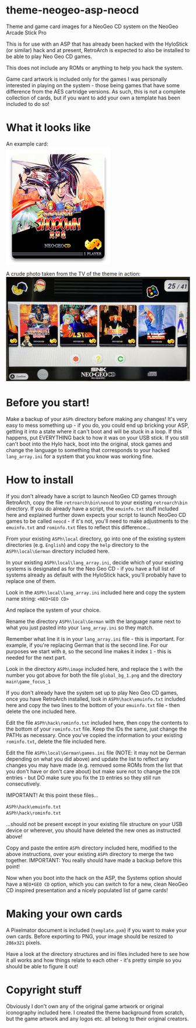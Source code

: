 # theme-neogeo-asp-neocd
Theme and game card images for a NeoGeo CD system on the NeoGeo Arcade Stick Pro

This is for use with an ASP that has already been hacked with the HyloStick (or similar)
hack and at present, RetroArch is expected to also be installed to be able to play
Neo Geo CD games.

This does not include any ROMs or anything to help you hack the system.

Game card artwork is included only for the games I was personally interested in playing
on the system - those being games that have some difference from the AES cartridge
versions. As such, this is not a complete collection of cards, but if you want to add
your own a template has been included to do so!

# What it looks like

An example card:  
![alt text](https://raw.githubusercontent.com/TerryGoodwin/theme-neogeo-asp-neocd/main/ASPh/games/neocd_ssrpge/cover.png "Samurai Shodown RPG card")

A crude photo taken from the TV of the theme in action:  
![alt text](https://raw.githubusercontent.com/TerryGoodwin/theme-neogeo-asp-neocd/main/photo_inaction.png "Photo from the TV")

# Before you start!

Make a backup of your `ASPh` directory before making any changes! It's very easy to mess
something up - if you do, you could end up bricking your ASP, getting it into a state
where it can't boot and will be stuck in a loop. If this happens, put EVERYTHING back
to how it was on your USB stick. If you still can't boot into the Hylo hack, boot into
the original, stock games and change the language to something that corresponds to your
hacked `lang_array.ini` for a system that you know was working fine.

# How to install

If you don't already have a script to launch NeoGeo CD games through RetroArch, copy
the file `retroarch\bin\neocd` to your existing `retroarch\bin` directory. If you do
already have a script, the `emuinfo.txt` stuff included here and explained further down
expects your script to launch NeoGeo CD games to be called `neocd` - if it's not, you'll
need to make adjustments to the `emuinfo.txt` and `rominfo.txt` files to reflect this
difference...

From your existing `ASPh\local` directory, go into one of the existing system directories
(e.g. `English`) and copy the `help` directory to the `ASPh\local\German` directory
included here.

In your existing `ASPh\local\lang_array.ini`, decide which of your existing systems is
designated as for the Neo Geo CD - if you have a full list of systems already as
default with the HyloStick hack, you'll probably have to replace one of them.

Look in the `ASPh\local\lang_array.ini` included here and copy the system name string:
`<NEO•GEO CD>`

And replace the system of your choice.

Rename the directory `ASPh\local\German` with the language name next to what you just
pasted into your `lang_array.ini` so they match.

Remember what line it is in your `lang_array.ini` file - this is important. For example,
if you're replacing German that is the second line. For our purposes we start with `0`,
so the second line makes it index `1` - this is needed for the next part.

Look in the directory `ASPh\image` included here, and replace the `1` with the number
you got above for both the file `global_bg_1.png` and the directory `main\game_focus_1`

If you don't already have the system set up to play Neo Geo CD games, once you have
RetroArch installed, look in `ASPh\hack\emuinfo.txt` included here and copy the two lines
to the bottom of your `emuinfo.txt` file - then delete the one included here.

Edit the file `ASPh\hack\rominfo.txt` included here, then copy the contents to the bottom
of your `rominfo.txt` file. Keep the IDs the same, just change the PATHs as necessary.
Once you've copied the information to your existing `rominfo.txt`, delete the file
included here.

Edit the file `ASPh\local\German\games.ini` file (NOTE: it may not be German depending on
what you did above) and update the list to reflect any changes you may have made (e.g.
removed some ROMs from the list that you don't have or don't care about) but make sure
not to change the `DIR` entries - but DO make sure you fix the `ID` entries so they still
run consecutively.

IMPORTANT! At this point these files...

`ASPh\hack\emuinfo.txt`  
`ASPh\hack\rominfo.txt`

...should not be present except in your existing file structure on your USB device or
wherever, you should have deleted the new ones as instructed above!

Copy and paste the entire `ASPh` directory included here, modified to the above
instructions, over your existing `ASPh` directory to merge the two together. IMPORTANT:
You really should have made a backup before this point!

Now when you boot into the hack on the ASP, the Systems option should have a
`NEO•GEO CD` option, which you can switch to for a new, clean NeoGeo CD inspired
presentation and a nicely populated list of game cards!

# Making your own cards

A Pixelmator document is included (`template.pxm`) if you want to make your own cards.
Before exporting to PNG, your image should be resized to `286x321` pixels.

Have a look at the directory structures and ini files included here to see how it all
works and how things relate to each other - it's pretty simple so you should be able to
figure it out!

# Copyright stuff

Obviously I don't own any of the original game artwork or original iconography included
here. I created the theme background from scratch, but the game artwork and any logos etc.
all belong to their original creators.